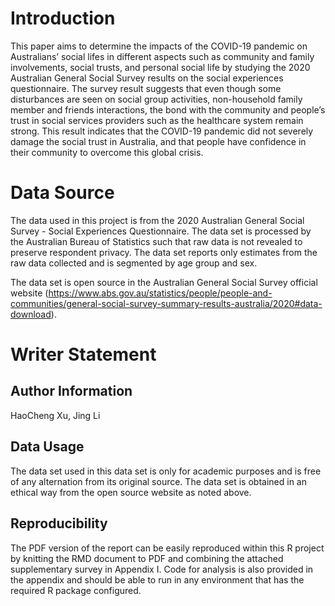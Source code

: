 # Introduction

This paper aims to determine the impacts of the COVID-19 pandemic on Australians’ social lifes in different aspects such as community and family involvements, social trusts, and personal social life by studying the 2020 Australian General Social Survey results on the social experiences questionnaire. The survey result suggests that even though some disturbances are seen on social group activities, non-household family member and friends interactions, the bond with the community and people’s trust in social services providers such as the healthcare system remain strong. This result indicates that the COVID-19 pandemic did not severely damage the social trust in Australia, and that people have confidence in their community to overcome this global crisis.

# Data Source

The data used in this project is from the 2020 Australian General Social Survey - Social Experiences Questionnaire. The data set is processed by the Australian Bureau of Statistics such that raw data is not revealed to preserve respondent privacy. The data set reports only estimates from the raw data collected and is segmented by age group and sex.

The data set is open source in the Australian General Social Survey official website (https://www.abs.gov.au/statistics/people/people-and-communities/general-social-survey-summary-results-australia/2020#data-download).

# Writer Statement

## Author Information

HaoCheng Xu,
Jing Li

## Data Usage

The data set used in this data set is only for academic purposes and is free of any alternation from its original source. The data set is obtained in an ethical way from the open source website as noted above.

## Reproducibility

The PDF version of the report can be easily reproduced within this R project by knitting the RMD document to PDF and combining the attached supplementary survey in Appendix I. Code for analysis is also provided in the appendix and should be able to run in any environment that has the required R package configured.
